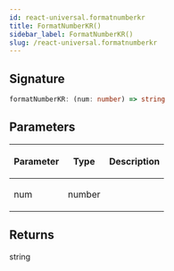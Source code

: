 ```yaml
---
id: react-universal.formatnumberkr
title: FormatNumberKR()
sidebar_label: FormatNumberKR()
slug: /react-universal.formatnumberkr
---
```






## Signature

```typescript
formatNumberKR: (num: number) => string
```

## Parameters

<table><thead><tr><th>

Parameter


</th><th>

Type


</th><th>

Description


</th></tr></thead>
<tbody><tr><td>

num


</td><td>

number


</td><td>


</td></tr>
</tbody></table>

## Returns

string

